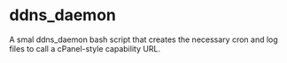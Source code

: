 # ddns_daemon
A smal ddns_daemon bash script that creates the necessary cron and log files to call a cPanel-style capability URL.
